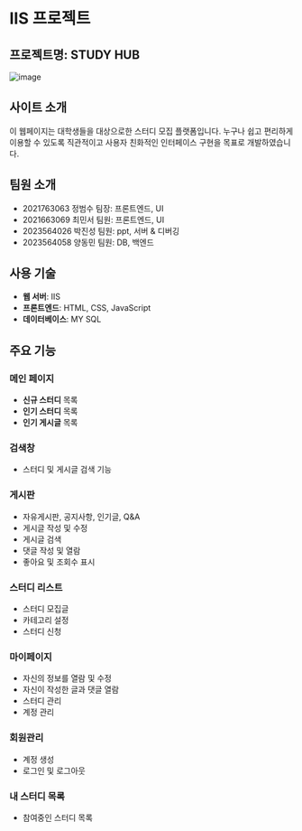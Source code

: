 # IIS 프로젝트

## 프로젝트명: STUDY HUB
![image](https://github.com/user-attachments/assets/e7e4673b-49a6-4619-a7ad-92475f2b684b)

## 사이트 소개

이 웹페이지는 대학생들을 대상으로한 스터디 모집 플랫폼입니다.
누구나 쉽고 편리하게 이용할 수 있도록 직관적이고 사용자 친화적인 인터페이스 구현을 목표로 개발하였습니다.

## 팀원 소개
- 2021763063 정범수 팀장: 프론트엔드, UI
- 2021663069 최민서 팀원: 프론트엔드, UI
- 2023564026 박진성 팀원: ppt, 서버 & 디버깅
- 2023564058 양동민 팀원: DB, 백엔드

## 사용 기술

- **웹 서버**: IIS  
- **프론트엔드**: HTML, CSS, JavaScript  
- **데이터베이스**: MY SQL

## 주요 기능

### 메인 페이지
-  **신규 스터디** 목록
-  **인기 스터디** 목록
-  **인기 게시글** 목록
  
### 검색창
- 스터디 및 게시글 검색 기능

### 게시판 
- 자유게시판, 공지사항, 인기글, Q&A
- 게시글 작성 및 수정
- 게시글 검색
- 댓글 작성 및 열람
- 좋아요 및 조회수 표시

### 스터디 리스트
- 스터디 모집글
- 카테고리 설정
- 스터디 신청
  
### 마이페이지
- 자신의 정보를 열람 및 수정
- 자신이 작성한 글과 댓글 열람
- 스터디 관리
- 계정 관리

### 회원관리
- 계정 생성
- 로그인 및 로그아웃

### 내 스터디 목록
- 참여중인 스터디 목록




